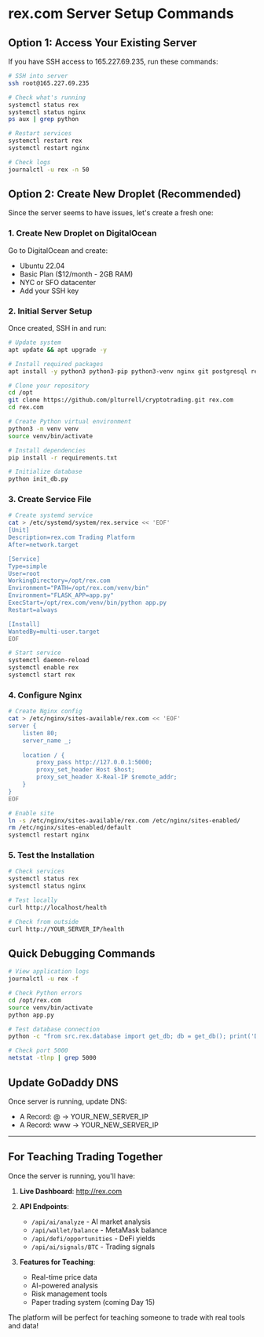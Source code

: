 # rex.com Server Setup Commands

## Option 1: Access Your Existing Server

If you have SSH access to 165.227.69.235, run these commands:

```bash
# SSH into server
ssh root@165.227.69.235

# Check what's running
systemctl status rex
systemctl status nginx
ps aux | grep python

# Restart services
systemctl restart rex
systemctl restart nginx

# Check logs
journalctl -u rex -n 50
```

## Option 2: Create New Droplet (Recommended)

Since the server seems to have issues, let's create a fresh one:

### 1. Create New Droplet on DigitalOcean

Go to DigitalOcean and create:
- Ubuntu 22.04
- Basic Plan ($12/month - 2GB RAM)
- NYC or SFO datacenter
- Add your SSH key

### 2. Initial Server Setup

Once created, SSH in and run:

```bash
# Update system
apt update && apt upgrade -y

# Install required packages
apt install -y python3 python3-pip python3-venv nginx git postgresql redis-server

# Clone your repository
cd /opt
git clone https://github.com/plturrell/cryptotrading.git rex.com
cd rex.com

# Create Python virtual environment
python3 -m venv venv
source venv/bin/activate

# Install dependencies
pip install -r requirements.txt

# Initialize database
python init_db.py
```

### 3. Create Service File

```bash
# Create systemd service
cat > /etc/systemd/system/rex.service << 'EOF'
[Unit]
Description=rex.com Trading Platform
After=network.target

[Service]
Type=simple
User=root
WorkingDirectory=/opt/rex.com
Environment="PATH=/opt/rex.com/venv/bin"
Environment="FLASK_APP=app.py"
ExecStart=/opt/rex.com/venv/bin/python app.py
Restart=always

[Install]
WantedBy=multi-user.target
EOF

# Start service
systemctl daemon-reload
systemctl enable rex
systemctl start rex
```

### 4. Configure Nginx

```bash
# Create Nginx config
cat > /etc/nginx/sites-available/rex.com << 'EOF'
server {
    listen 80;
    server_name _;
    
    location / {
        proxy_pass http://127.0.0.1:5000;
        proxy_set_header Host $host;
        proxy_set_header X-Real-IP $remote_addr;
    }
}
EOF

# Enable site
ln -s /etc/nginx/sites-available/rex.com /etc/nginx/sites-enabled/
rm /etc/nginx/sites-enabled/default
systemctl restart nginx
```

### 5. Test the Installation

```bash
# Check services
systemctl status rex
systemctl status nginx

# Test locally
curl http://localhost/health

# Check from outside
curl http://YOUR_SERVER_IP/health
```

## Quick Debugging Commands

```bash
# View application logs
journalctl -u rex -f

# Check Python errors
cd /opt/rex.com
source venv/bin/activate
python app.py

# Test database connection
python -c "from src.rex.database import get_db; db = get_db(); print('DB OK')"

# Check port 5000
netstat -tlnp | grep 5000
```

## Update GoDaddy DNS

Once server is running, update DNS:
- A Record: @ → YOUR_NEW_SERVER_IP
- A Record: www → YOUR_NEW_SERVER_IP

---

## For Teaching Trading Together

Once the server is running, you'll have:

1. **Live Dashboard**: http://rex.com
2. **API Endpoints**: 
   - `/api/ai/analyze` - AI market analysis
   - `/api/wallet/balance` - MetaMask balance
   - `/api/defi/opportunities` - DeFi yields
   - `/api/ai/signals/BTC` - Trading signals

3. **Features for Teaching**:
   - Real-time price data
   - AI-powered analysis
   - Risk management tools
   - Paper trading system (coming Day 15)

The platform will be perfect for teaching someone to trade with real tools and data!